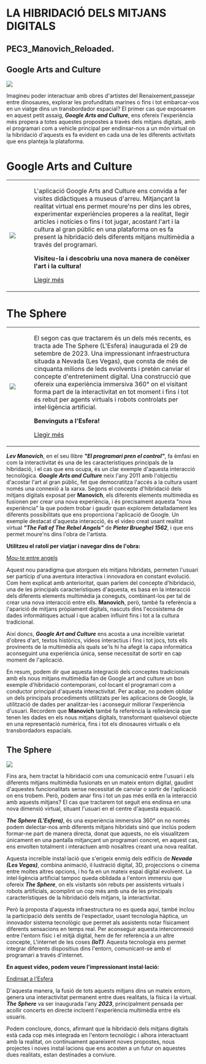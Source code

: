 # LA HIBRIDACIÓ DELS MITJANS DIGITALS
## PEC3_Manovich_Reloaded. 

## Google Arts and Culture

<img src="https://i.imgur.com/00B87Hs.jpeg">

Imagineu poder interactuar amb obres d'artistes del Renaixement,passejar entre dinosaures, explorar les profunditats marines o fins i tot embarcar-vos en un viatge dins un transbordador espacial?
El primer cas que exposarem en aquest petit assaig, ***Google Arts and Culture***, ens ofereix l'experiència més propera a totes aquestes propostes a través dels mitjans digitals, amb el programari com a vehicle principal per endinsar-nos a un món virtual on la hibridació d'aquests es fa evident en cada una de les diferents activitats que ens planteja la plataforma.

# Google Arts and Culture 

<table>
  <tr>
    <td>
      <img src="https://media1.giphy.com/media/v1.Y2lkPTc5MGI3NjExZWp2aHQ3NzEzOG5uNjdobDNzNTZ5ZzV3c3l6ZHZiNWJxMjdqY3FxdyZlcD12MV9pbnRlcm5hbF9naWZfYnlfaWQmY3Q9Zw/qgQUggAC3Pfv687qPC/giphy.gif">
      </td>
    <td style="vertical-align: top; padding-left: 40px;">
      <p>L'aplicació Google Arts and Culture ens convida a fer visites didàctiques a museus d'arreu. Mitjançant la realitat virtual ens permet moure'ns per dins les obres, experimentar experiències properes a la realitat, llegir articles i notícies o fins i tot jugar, acostant l'art i la cultura al gran públic en una plataforma on es fa present la hibridació dels diferents mitjans multimèdia a través del programari.

**Visiteu-la i descobriu una nova manera de conèixer l'art i la cultura!**

[Llegir més](https://github.com/XavierNereu/PEC3_Manovich_Reloaded/blob/main/Google%20Arts%20and%20Culture.md)
</p></td>
    </td>
  </tr>
</table>


# The Sphere

<table>
  <tr>
    <td>
      <img src="https://images.surfacemag.com/app/uploads/2023/09/11174233/refik-anadol-machine-hallucinations-las-vegas-sphere-03.gif">
    </td>
    <td style="vertical-align: top; padding-left: 40px;">
      <p>El segon cas que tractarem és un dels més recents, es tracta ade The Sphere (L'Esfera) inaugurada el 29 de setembre de 2023. Una impressionant infraestructura situada a Nevada (Les Vegas), que consta de més de cinquanta milions de leds evolvents i pretén canviar el concepte d'entreteniment digital. Una construcció que ofereix una experiència immersiva 360° on el visitant forma part de la interactivitat en tot moment i fins i tot és rebut per agents virtuals i robots controlats per intel·ligència artificial.

**Benvinguts a l'Esfera!**

[Llegir més](https://github.com/XavierNereu/PEC3_Manovich_Reloaded/blob/main/Google%20Arts%20and%20Culture.md)
</p></td>
  </tr>
</table>

***Lev Manovich***, en el seu llibre ***"El programari pren el control"***, fa èmfasi en com la interactivitat és una de les característiques principals de la hibridació, i el cas que ens ocupa, és un clar exemple d'aquesta interacció tecnològica. ***Google Arts and Culture*** neix l'any 2011 amb l'objectiu d'acostar l'art al gran públic, fet que democratitza l'accés a la cultura usant només una connexió a la xarxa.
Segons el concepte d'hibridació dels mitjans digitals exposat per **Manovich**, els diferents elements multimèdia es fusionen
per crear una nova experiència, i és precisament aquesta "nova experiència" la que podem trobar i gaudir quan explorem detalladament les diferents possibilitats que ens proporciona l'aplicació de Google. Un exemple destacat d'aquesta interacció, és el vídeo creat usant realitat virtual ***"The Fall of The Rebel Angels"*** de ***Pieter Brueghel 1562***, i que ens permet moure'ns dins l'obra de l'artista.


**Utilitzeu el ratolí per viatjar i navegar dins de l'obra:**

[Mou-te entre angels](https://g.co/arts/CxeL29RcR7SYXuGs9)

Aquest nou paradigma que atorguen els mitjans hibridats, permeten l'usuari ser partícip d'una aventura interactiva i innovadora en constant evolució. Com hem explicat amb anterioritat, quan parlem del concepte d'hibridació, una de les principals característiques d'aquesta, es basa en la interacció dels diferents elements multimèdia ja coneguts, combinant-los per tal de crear una nova interacció entre ells. **Manovich**, però, també fa referència a l'aparició de mitjans pròpiament digitals, nascuts dins l'ecosistema de dades informàtiques actual i que acaben influint fins i tot a la cultura tradicional.

Així doncs, ***Google Art and Culture*** ens acosta a una increïble varietat d'obres d'art, textos històrics, vídeos interactius i fins i tot jocs, tots ells provinents de la multimèdia als quals se'ls hi ha afegit la capa informàtica aconseguint una experiència única, sense necessitat de sortir en cap moment de l'aplicació.

En resum, podem dir que aquesta integració dels conceptes tradicionals amb els nous mitjans multimèdia fan de Google art and culture un bon exemple d'hibridació contemporani, col·locant el programari com a conductor principal d'aquesta interactivitat. Per acabar, no podem oblidar un dels principals procediments utilitzats per les aplicacions de Google, la utilització de dades per analitzar-les i aconseguir millorar l'experiència d'usuari. Recordem que **Manovich** també fa referència la rellevància que tenen les dades en els nous mitjans digitals, transformant qualsevol objecte en una representació numèrica, fins i tot els dinosaures virtuals o els transbordadors espacials.


## The Sphere

<img src="https://i.imgur.com/FTRRdGV.jpeg">

Fins ara, hem tractat la hibridació com una comunicació entre l'usuari i els diferents mitjans multimèdia fusionats en un mateix entorn digital, gaudint d'aquestes funcionalitats sense necessitat de canviar o sortir de l'aplicació on ens trobem. Però, podem anar fins i tot un pas més enllà en la interacció amb aquests mitjans?
El cas que tractarem tot seguit ens endinsa en una nova dimensió virtual, situant l'usuari en el centre d'aquesta equació.

***The Sphere (L'Esfera)***, és una experiència immersiva 360° on no només podem delectar-nos amb diferents mitjans hibridats sinó que inclús podem formar-ne part de manera directa, donat que aquests, no els visualitzem únicament en una pantalla mitjançant un programari concret, en aquest cas, ens envolten totalment i interactuen amb nosaltres creant una nova realitat.

Aquesta increïble instal·lació que s'erigeix enmig dels edificis de ***Nevada (Les Vegas)***, combina animació, il·lustració digital, 3D, projeccions o cinema entre moltes altres opcions, i ho fa en un mateix espai digital evolvent. La intel·ligència artificial tampoc queda oblidada a l'entorn immersiu que ofereix ***The Sphere***, on els visitants són rebuts per assistents virtuals i robots artificials, acomplint un cop més amb una de les principals característiques de la hibridació dels mitjans, la interactivitat.

Però la proposta d'aquesta infraestructura no es queda aquí, també inclou la participació dels sentits de l'espectador, usant tecnologia hàptica, un innovador sistema tecnològic que permet als assistents notar físicament diferents sensacions en temps real.
Per aconseguir aquesta interconnexió entre l'entorn físic i el mitjà digital, hem de fer referència a un altre concepte, L'internet de les coses ***(IoT)***. Aquesta tecnologia ens permet integrar diferents dispositius dins l'entorn, comunicant-se amb el programari a través d'internet.

**En aquest vídeo, podem veure l'impressionant instal·lació:**

[Endinsat a l'Esfera](https://www.youtube.com/watch?v=GoVBUScCyTI)

D'aquesta manera, la fusió de tots aquests mitjans dins un mateix entorn, genera una interactivitat permanent entre dues realitats, la física i la virtual.
***The Sphere*** va ser inaugurada l'any ***2023***, principalment pensada per acollir concerts en directe incloent l'experiència multimèdia entre els usuaris.

Podem concloure, doncs, afirmant que la hibridació dels mitjans digitals està cada cop més integrada en l'entorn tecnològic i alhora interactuant amb la realitat, on contínuament apareixent noves propostes, nous projectes i noves instal·lacions que ens acosten a un futur on aquestes dues realitats, estan destinades a conviure.
